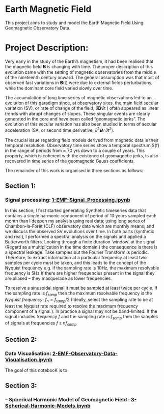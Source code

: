 # Earth Magnetic Field

This project aims to study and model the Earth Magnetic Field Using Geomagnetic Observatory Data.

# Project Description:

Very early in the study of the Earth’s magnetism, it had been realised that the magnetic field 𝐁 is changing with time. The proper description of this evolution came with the setting of magnetic observatories from the middle of the nineteenth century onward. The general assumption was that most of observed fast variations in 𝐁(t) were due to external fields perturbations, while the dominant core field varied slowly over time.

The accumulation of long time series of magnetic observations led to an evolution of this paradigm since, at observatory sites, the main field secular variation (SV), or rate of change of the field, 𝜕𝐁∕𝜕t ) often appeared as linear trends with abrupt changes of slopes. These singular events are clearly generated in the core and have been called “geomagnetic jerks”.
The evolution of this secular variation has also been studied in terms of secular acceleration (SA, or second time derivative, ${𝜕^2𝐁∕𝜕t^2}$).

The crucial issue regarding field models derived from magnetic data is their temporal resolution. Observatory time series show a temporal spectrum S(f) in the range of periods from ≈ 70 yrs down to a couple of years. This property, which is coherent with the existence of geomagnetic jerks, is also recovered in time series of the geomagnetic Gauss coefficients. 

The remainder of this work is organised in three sections as follows: 

## Section 1: 
### Signal processing: [1-EMF-Signal_Processing.ipynb](https://github.com/thiziriamezza/Earth-Magnetic-Field/blob/main/1-EMF-Signal_Processing.ipynb)

In this section, I first started generating Synthetic timeseries data that contains a single harmonic component of period of 10 years sampled each month than I deepen my analysis using real data; using long series of Chambon-la-Forêt (CLF) observatory data which are monthly means, and we discuss the observed SV evolutions over time. 
In both parts (synthetic and real), I performed a spectral analysis on the signals and applied a Butterworth filters. 
Looking through a finite duration ‘window’ at the signal (Regard as a multiplication in the time domain.) the consequence is there is a spectral leakage.
Take samples but the Fourier Transform is periodic. Therefore, to extract information at a particular frequency at least two samples per cycle must be taken, and this leads to the concept of the Nyquist frequency e.g. if the sampling rate is 10Hz, the maximum resolvable frequency is 5Hz
If there are higher frequencies present in the signal they are aliased – they masquerade as lower frequencies. 

To resolve a sinusoidal signal it must be sampled at least twice per cycle. If the sampling rate is $f_{samp}$ then the maximum resolvable frequency is the $Nyquist$ $frequency$: $f_n= f_{samp}/2$ (Ideally, select the sampling rate to be at least the Nyquist rate required to resolve the maximum frequency component of a signal.).
In practice a signal may not be band-limited. If the signal includes frequency $f$ and the sampling rate is $f_{samp}$ then the samples of signals at frequencies $f ± nf_{samp}$

## Section 2: 
### Data Visualisation: [2-EMF-Observatory-Data-Visualisation.ipynb](https://github.com/thiziriamezza/Earth-Magnetic-Field/blob/main/2-EMF-Observatory-Data-Visualisation.ipynb)

The goal of this notebooK is to 

## Section 3: 
### – Spherical Harmonic Model of Geomagnetic Field : [3-Spherical-Harmonic-Models.ipynb](https://github.com/thiziriamezza/Earth-Magnetic-Field/blob/main/3-Spherical-Harmonic-Models%20.ipynb)

